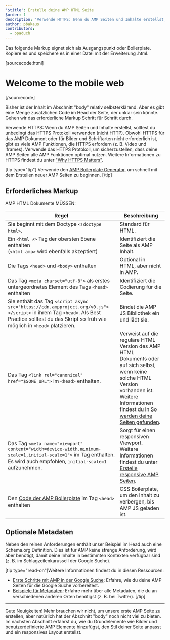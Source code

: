 ```yaml
---
'$title': Erstelle deine AMP HTML Seite
$order: 1
description: 'Verwende HTTPS: Wenn du AMP Seiten und Inhalte erstellst, solltest du unbedingt das HTTPS Protokoll verwenden (nicht HTTP). Obwohl HTTPS für das AMP Dokument oder für …'
author: pbakaus
contributors:
  - bpaduch
---
```


Das folgende Markup eignet sich als Ausgangspunkt oder Boilerplate. Kopiere es und speichere es in einer Datei mit der Erweiterung .html.

[sourcecode:html]

<!doctype html>
<html amp lang="en">
  <head>
    <meta charset="utf-8">
    <script async src="https://cdn.ampproject.org/v0.js"></script>
    <title>Hello, AMPs</title>
    <link rel="canonical" href="{{doc.url}}">
    <meta name="viewport" content="width=device-width">
    <script type="application/ld+json">
      {
        "@context": "http://schema.org",
        "@type": "NewsArticle",
        "headline": "Open-source framework for publishing content",
        "datePublished": "2015-10-07T12:02:41Z",
        "image": [
          "logo.jpg"
        ]
      }
    </script>
    <style amp-boilerplate>body{-webkit-animation:-amp-start 8s steps(1,end) 0s 1 normal both;-moz-animation:-amp-start 8s steps(1,end) 0s 1 normal both;-ms-animation:-amp-start 8s steps(1,end) 0s 1 normal both;animation:-amp-start 8s steps(1,end) 0s 1 normal both}@-webkit-keyframes -amp-start{from{visibility:hidden}to{visibility:visible}}@-moz-keyframes -amp-start{from{visibility:hidden}to{visibility:visible}}@-ms-keyframes -amp-start{from{visibility:hidden}to{visibility:visible}}@-o-keyframes -amp-start{from{visibility:hidden}to{visibility:visible}}@keyframes -amp-start{from{visibility:hidden}to{visibility:visible}}</style><noscript><style amp-boilerplate>body{-webkit-animation:none;-moz-animation:none;-ms-animation:none;animation:none}</style></noscript>
  </head>
  <body>
    <h1>Welcome to the mobile web</h1>
  </body>
</html>
[/sourcecode]

Bisher ist der Inhalt im Abschnitt "body" relativ selbsterklärend. Aber es gibt eine Menge zusätzlichen Code im Head der Seite, der unklar sein könnte. Gehen wir das erforderliche Markup Schritt für Schritt durch.

Verwende HTTPS: Wenn du AMP Seiten und Inhalte erstellst, solltest du unbedingt das HTTPS Protokoll verwenden (nicht HTTP). Obwohl HTTPS für das AMP Dokument oder für Bilder und Schriftarten nicht erforderlich ist, gibt es viele AMP Funktionen, die HTTPS erfordern (z. B. Video und iframes). Verwende das HTTPS Protokoll, um sicherzustellen, dass deine AMP Seiten alle AMP Funktionen optimal nutzen. Weitere Informationen zu HTTPS findest du unter ["Why HTTPS Matters"](https://developers.google.com/web/fundamentals/security/encrypt-in-transit/why-https).

[tip type="tip"] Verwende den [AMP Boilerplate Generator](/boilerplate), um schnell mit dem Erstellen neuer AMP Seiten zu beginnen. [/tip]

## Erforderliches Markup

AMP HTML Dokumente MÜSSEN:

| Regel                                                                                                                                                                                                 | Beschreibung                                                                                                                                                                                                                                                                           |
| ----------------------------------------------------------------------------------------------------------------------------------------------------------------------------------------------------- | -------------------------------------------------------------------------------------------------------------------------------------------------------------------------------------------------------------------------------------------------------------------------------------- |
| Sie beginnt mit dem Doctype `<!doctype html>`.                                                                                                                                                        | Standard für HTML.                                                                                                                                                                                                                                                                     |
| Ein `<html ⚡>` Tag der obersten Ebene enthalten <br>(`<html amp>` wird ebenfalls akzeptiert)                                                                                                         | Identifiziert die Seite als AMP Inhalt.                                                                                                                                                                                                                                                |
| Die Tags `<head>` und `<body>` enthalten                                                                                                                                                              | Optional in HTML, aber nicht in AMP.                                                                                                                                                                                                                                                   |
| Das Tag `<meta charset="utf-8">` als erstes untergeordnetes Element des Tags `<head>` enthalten                                                                                                       | Identifiziert die Codierung für die Seite.                                                                                                                                                                                                                                             |
| Sie enthält das Tag `<script async src="https://cdn.ampproject.org/v0.js"></script>` in ihrem Tag `<head>`. Als Best Practice solltest du das Skript so früh wie möglich in `<head>` platzieren.      | Bindet die AMP JS Bibliothek ein und lädt sie.                                                                                                                                                                                                                                         |
| Das Tag `<link rel="canonical" href="$SOME_URL">` im `<head>` enthalten.                                                                                                                              | Verweist auf die reguläre HTML Version des AMP HTML Dokuments oder auf sich selbst, wenn keine solche HTML Version vorhanden ist. Weitere Informationen findest du in [So werden deine Seiten gefunden](../../../../documentation/guides-and-tutorials/optimize-measure/discovery.md). |
| Das Tag `<meta name="viewport" content="width=device-width,minimum-scale=1,initial-scale=1">` im <code><head></code> Tag enthalten. Es wird auch empfohlen, <code>initial-scale=1</code> aufzunehmen. | Sorgt für einen responsiven Viewport. Weitere Informationen findest du unter [Erstelle responsive AMP Seiten](../../../../documentation/guides-and-tutorials/develop/style_and_layout/responsive_design.md).                                                                           |
| Den [Code der AMP Boilerplate](../../../../documentation/guides-and-tutorials/learn/spec/amp-boilerplate.md) im Tag `<head>` enthalten                                                                | CSS Boilerplate, um den Inhalt zu verbergen, bis AMP JS geladen ist.                                                                                                                                                                                                                   |

## Optionale Metadaten

Neben den reinen Anforderungen enthält unser Beispiel im Head auch eine Schema.org Definition. Dies ist für AMP keine strenge Anforderung, wird aber benötigt, damit deine Inhalte in bestimmten Kontexten verfügbar sind (z. B. im Schlagzeilenkarussell der Google Suche).

[tip type="read-on"]Weitere Informationen findest du in diesen Ressourcen:

- [Erste Schritte mit AMP in der Google Suche](https://developers.google.com/amp/docs): Erfahre, wie du deine AMP Seiten für die Google Suche vorbereitest.
- [Beispiele für Metadaten](https://github.com/ampproject/amphtml/tree/main/examples/metadata-examples): Erfahre mehr über alle Metadaten, die du an verschiedenen anderen Orten benötigst (z. B. bei Twitter). [/tip]

<hr>

Gute Neuigkeiten! Mehr brauchen wir nicht, um unsere erste AMP Seite zu erstellen, aber natürlich hat der Abschnitt "body" noch nicht viel zu bieten. Im nächsten Abschnitt erfährst du, wie du Grundelemente wie Bilder und benutzerdefinierte AMP Elemente hinzufügst, den Stil deiner Seite anpasst und ein responsives Layout erstellst.
